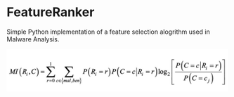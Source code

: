 # FeatureRanker

Simple Python implementation of a feature selection alogrithm used in Malware Analysis.

![Image of Algorithm](https://github.com/Tiago4k/FeatureRanker/blob/master/Images/MI_Algorithm.jpg)
